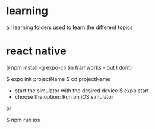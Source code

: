 # learning
all learning folders used to learn the different topics




# react native

$ npm install -g expo-cli (in framworks - but I dont)

$ expo init projectName
$ cd projectName
- start the simulator with the desired device
$ expo start 
- choose the option: Run on iOS simulator

or 

$ npm run ios 

